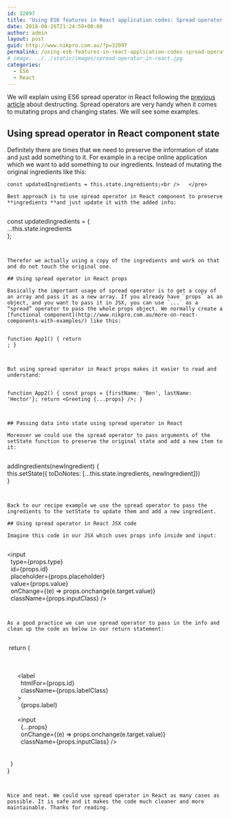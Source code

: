 ```yaml
---
id: 32097
title: 'Using ES6 features in React application codes: Spread operator'
date: 2018-08-26T21:24:59+00:00
author: admin
layout: post
guid: http://www.nikpro.com.au/?p=32097
permalink: /using-es6-features-in-react-application-codes-spread-operator/
# image: ../../static/images/spread-operator-in-react.jpg
categories:
  - ES6
  - React
---
```

We will explain using ES6 spread operator in React following the [previous article](http://www.nikpro.com.au/using-es6-destructuring-in-react-application-codes/) about destructing. Spread operators are very handy when it comes to mutating props and changing states. We will see some examples.

## Using spread operator in React component state

Definitely there are times that we need to preserve the information of state and just add something to it. For example in a recipe online application which we want to add something to our ingredients. Instead of mutating the original ingredients like this:


```
const updatedIngredients = this.state.ingredients;<br />   </pre>

Best approach is to use spread operator in React component to preserve **ingredients **and just update it with the added info:


```
const updatedIngredients = {<br />            ...this.state.ingredients<br />        };
```


Therefor we actually using a copy of the ingredients and work on that and do not touch the original one.

## Using spread operator in React props

Basically the important usage of spread operator is to get a copy of an array and pass it as a new array. If you already have `props` as an object, and you want to pass it in JSX, you can use `...` as a “spread” operator to pass the whole props object. We normally create a [functional component](http://www.nikpro.com.au/more-on-react-components-with-examples/) like this:


```
<code>function App1() {
  return <Greeting firstName="Ben" lastName="Hector" />;
}</code>
```


But using spread operator in React props makes it easier to read and understand:


```
<code>function App2() {
  const props = {firstName: 'Ben', lastName: 'Hector'};
  return <Greeting {...props} />;
}</code>
```


## Passing data into state using spread operator in React

Moreover we could use the spread operator to pass arguments of the setState function to preserve the original state and add a new item to it:


```
addIngredients(newIngredient) {<br />    this.setState({ toDoNotes: [...this.state.ingredients, newIngredient]})<br />  }
```


Back to our recipe example we use the spread operator to pass the ingredients to the setState to update them and add a new ingredient.

## Using spread operator in React JSX code

Imagine this code in our JSX which uses props info inside and input:


```
<input <br />  type={props.type} <br />  id={props.id} <br />  placeholder={props.placeholder}<br />  value={props.value}<br />  onChange={(e) => props.onchange(e.target.value)}<br />  className={props.inputClass} />
```


As a good practice we can use spread operator to pass in the info and clean up the code as below in our return statement:


```
 return (<br />    <div className={props.wrapClass}><br />      <label <br />        htmlFor={props.id}<br />        className={props.labelClass}<br />      ><br />        {props.label}<br />      </label><br />      <input <br />        {...props}<br />        onChange={(e) => props.onchange(e.target.value)}<br />        className={props.inputClass} /><br />    </div><br />  )<br />}
```


Nice and neat. We could use spread operator in React as many cases as possible. It is safe and it makes the code much cleaner and more maintainable. Thanks for reading.